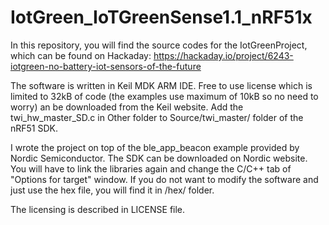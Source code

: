 # IotGreen_IoTGreenSense1.1_nRF51x

In this repository, you will find the source codes for the IotGreenProject, which can be found on Hackaday:
https://hackaday.io/project/6243-iotgreen-no-battery-iot-sensors-of-the-future

The software is written in Keil MDK ARM IDE. Free to use license which is limited to 32kB of code (the examples use maximum of 10kB so no need to worry) an be downloaded from the Keil website. Add the twi_hw_master_SD.c in Other folder to Source/twi_master/ folder of the nRF51 SDK.

I wrote the project on top of the ble_app_beacon example provided by Nordic Semiconductor. The SDK can be downloaded on Nordic website. You will have to link the libraries again and change the C/C++ tab of "Options for target" window. If you do not want to modify the software and just use the hex file, you will find it in /hex/ folder.

The licensing is described in LICENSE file.

